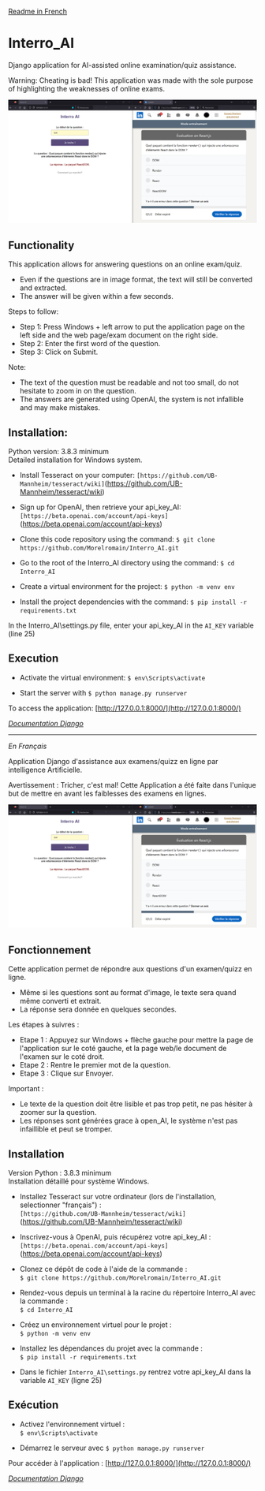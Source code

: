 [Readme in French](#français)

# Interro_AI

Django application for AI-assisted online examination/quiz assistance.  

Warning: Cheating is bad! This application was made with the sole purpose of highlighting the weaknesses of online exams.  

![<exemple>](https://github.com/Morelromain/P19_Interro_AI/blob/main/captures/exemple.png)

## Functionality

This application allows for answering questions on an online exam/quiz.  
- Even if the questions are in image format, the text will still be converted and extracted.
- The answer will be given within a few seconds.

Steps to follow:  
- Step 1: Press Windows + left arrow to put the application page on the left side and the web page/exam document on the right side.
- Step 2: Enter the first word of the question.
- Step 3: Click on Submit.

Note:

- The text of the question must be readable and not too small, do not hesitate to zoom in on the question.
- The answers are generated using OpenAI, the system is not infallible and may make mistakes.

## Installation:

Python version: 3.8.3 minimum  
Detailed installation for Windows system.  

- Install Tesseract on your computer:
`[https://github.com/UB-Mannheim/tesseract/wiki]`(https://github.com/UB-Mannheim/tesseract/wiki)  

- Sign up for OpenAI, then retrieve your api_key_AI:
`[https://beta.openai.com/account/api-keys]`(https://beta.openai.com/account/api-keys)  

- Clone this code repository using the command:
`$ git clone https://github.com/Morelromain/Interro_AI.git`  

- Go to the root of the Interro_AI directory using the command:
`$ cd Interro_AI`  

- Create a virtual environment for the project:
`$ python -m venv env`  

- Install the project dependencies with the command:
`$ pip install -r requirements.txt`  

In the Interro_AI\settings.py file, enter your api_key_AI in the `AI_KEY` variable (line 25)

## Execution

- Activate the virtual environment:
`$ env\Scripts\activate`

- Start the server with `$ python manage.py runserver`

To access the application: [http://127.0.0.1:8000/](http://127.0.0.1:8000/)

*[Documentation Django](https://docs.djangoproject.com/en/4.1/)*

---

<a name="français"></a>*En Français*

Application Django d'assistance aux examens/quizz en ligne par intelligence Artificielle.  

Avertissement : Tricher, c'est mal! Cette Application a été faite dans l'unique but de mettre en avant les faiblesses des examens en lignes.

![<exemple>](https://github.com/Morelromain/P19_Interro_AI/blob/main/captures/exemple.png)

## Fonctionnement

Cette application permet de répondre aux questions d'un examen/quizz en ligne.  
- Même si les questions sont au format d'image, le texte sera quand même converti et extrait.  
- La réponse sera donnée en quelques secondes.  

Les étapes à suivres :  
- Etape 1 : Appuyez sur Windows + flèche gauche pour mettre la page de l'application sur le coté gauche, et la page web/le document de l'examen sur le coté droit.   
- Etape 2 : Rentre le premier mot de la question.  
- Etape 3 : Clique sur Envoyer.  

Important :  
- Le texte de la question doit être lisible et pas trop petit, ne pas hésiter à zoomer sur la question.
- Les réponses sont générées grace à open_AI, le système n'est pas infaillible et peut se tromper.  

## Installation

Version Python : 3.8.3 minimum  
Installation détaillé pour système Windows.  

- Installez Tesseract sur votre ordinateur (lors de l'installation, selectionner "français") :  
`[https://github.com/UB-Mannheim/tesseract/wiki]`(https://github.com/UB-Mannheim/tesseract/wiki)  

- Inscrivez-vous à OpenAI, puis récupérez votre api_key_AI :  
`[https://beta.openai.com/account/api-keys]`(https://beta.openai.com/account/api-keys)  

- Clonez ce dépôt de code à l'aide de la commande :  
`$ git clone https://github.com/Morelromain/Interro_AI.git`  

- Rendez-vous depuis un terminal à la racine du répertoire Interro_AI avec la commande :  
`$ cd Interro_AI`  

- Créez un environnement virtuel pour le projet :  
`$ python -m venv env`  

- Installez les dépendances du projet avec la commande :  
`$ pip install -r requirements.txt`  

- Dans le fichier `Interro_AI\settings.py` rentrez votre api_key_AI dans la variable `AI_KEY` (ligne 25)  

## Exécution

- Activez l'environnement virtuel :  
`$ env\Scripts\activate`

- Démarrez le serveur avec `$ python manage.py runserver`

Pour accéder à l'application : [http://127.0.0.1:8000/](http://127.0.0.1:8000/)

*[Documentation Django](https://docs.djangoproject.com/fr/4.1/)*
